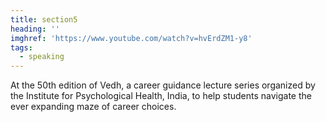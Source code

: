 ```yaml
---
title: section5
heading: ''
imghref: 'https://www.youtube.com/watch?v=hvErdZM1-y8'
tags:
  - speaking
---
```

At the 50th edition of Vedh, a career guidance lecture series organized by the Institute for Psychological Health, India, to help students navigate the ever expanding maze of career choices.

